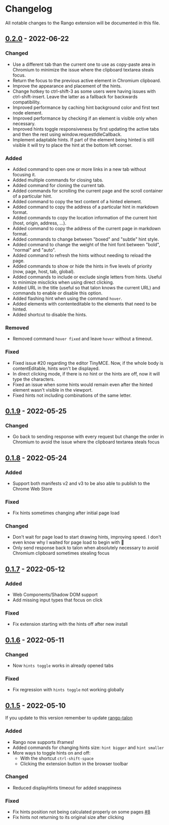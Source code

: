 # Changelog

All notable changes to the Rango extension will be documented in this file.

## [0.2.0](https://github.com/david-tejada/rango/releases/tag/v0.2.0) - 2022-06-22

### Changed

- Use a different tab than the current one to use as copy-paste area in Chromium to minimize the issue where the clipboard textarea steals focus.
- Return the focus to the previous active element in Chromium clipboard.
- Improve the appearance and placement of the hints.
- Change hotkey to ctrl-shift-3 as some users were having issues with ctrl-shift-insert. Leave the latter as a fallback for backwards compatibility.
- Improved performance by caching hint background color and first text node element.
- Improved performance by checking if an element is visible only when necessary.
- Improved hints toggle responsiveness by first updating the active tabs and then the rest using window.requestIdleCallback.
- Implement adaptable hints. If part of the element being hinted is still visible it will try to place the hint at the bottom left corner.

### Added

- Added command to open one or more links in a new tab without focusing it.
- Added multiple commands for closing tabs.
- Added command for cloning the current tab.
- Added commands for scrolling the current page and the scroll container of a particular hint.
- Added command to copy the text content of a hinted element.
- Added command to copy the address of a particular hint in markdown format.
- Added commands to copy the location information of the current hint (host, origin, address, ...).
- Added command to copy the address of the current page in markdown format.
- Added commands to change between "boxed" and "subtle" hint style.
- Added command to change the weight of the hint font between "bold", "normal" and "auto".
- Added command to refresh the hints without needing to reload the page.
- Added commands to show or hide the hints in five levels of priority (now, page, host, tab, global).
- Added commands to include or exclude single letters from hints. Useful to minimize misclicks when using direct clicking.
- Added URL in the title (useful so that talon knows the current URL) and commands to enable or disable this option.
- Added flashing hint when using the command `hover`.
- Added elements with contenteditable to the elements that need to be hinted.
- Added shortcut to disable the hints.

### Removed

- Removed command `hover fixed` and leave `hover` without a timeout.

### Fixed

- Fixed issue #20 regarding the editor TinyMCE. Now, if the whole body is contentEditable, hints won't be displayed.
- In direct clicking mode, if there is no hint or the hints are off, now it will type the characters.
- Fixed an issue when some hints would remain even after the hinted element wasn't visible in the viewport.
- Fixed hints not including combinations of the same letter.

## [0.1.9](https://github.com/david-tejada/rango/releases/tag/v0.1.9) - 2022-05-25

### Changed

- Go back to sending response with every request but change the order in Chromium to avoid the issue where the clipboard textarea steals focus

## [0.1.8](https://github.com/david-tejada/rango/releases/tag/v0.1.8) - 2022-05-24

### Added

- Support both manifests v2 and v3 to be also able to publish to the Chrome Web Store

### Fixed

- Fix hints sometimes changing after initial page load

### Changed

- Don't wait for page load to start drawing hints, improving speed. I don't even know why I waited for page load to begin with 🤷
- Only send response back to talon when absolutely necessary to avoid Chromium clipboard sometimes stealing focus

## [0.1.7](https://github.com/david-tejada/rango/releases/tag/v0.1.7) - 2022-05-12

### Added

- Web Components/Shadow DOM support
- Add missing input types that focus on click

### Fixed

- Fix extension starting with the hints off after new install

## [0.1.6](https://github.com/david-tejada/rango/releases/tag/v0.1.6) - 2022-05-11

### Changed

- Now `hints toggle` works in already opened tabs

### Fixed

- Fix regression with `hints toggle` not working globally

## [0.1.5](https://github.com/david-tejada/rango/releases/tag/v0.1.5) - 2022-05-10

If you update to this version remember to update [rango-talon](https://github.com/david-tejada/rango-talon)

### Added

- Rango now supports iframes!
- Added commands for changing hints size: `hint bigger` and `hint smaller`
- More ways to toggle hints on and off:
  - With the shortcut `ctrl-shift-space`
  - Clicking the extension button in the browser toolbar

### Changed

- Reduced displayHints timeout for added snappiness

### Fixed

- Fix hints position not being calculated properly on some pages [#8](https://github.com/david-tejada/rango/issues/8)
- Fix hints not returning to its original size after clicking
